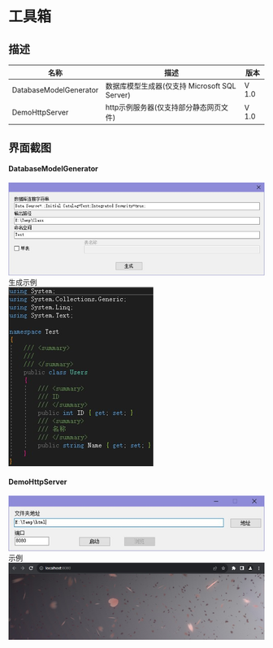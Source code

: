 # 工具箱

## 描述

|名称 |描述 |版本 |
| -  | -   | -   |
| DatabaseModelGenerator | 数据库模型生成器(仅支持 Microsoft SQL Server) |V 1.0|
| DemoHttpServer | http示例服务器(仅支持部分静态网页文件) |V 1.0 |

## 界面截图

#### DatabaseModelGenerator
![](Resources/Img/DatabaseModelGenerator1.jpg)
<br/>
生成示例<br/>
![](Resources/Img/DatabaseModelGenerator2.jpg)
<br/>

#### DemoHttpServer
![](Resources/Img/DemoHttpServer1.jpg)
<br/>
示例<br/>
![](Resources/Img/DemoHttpServer2.jpg)